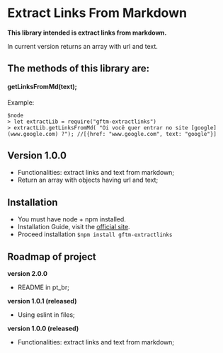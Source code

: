# Extract Links From Markdown
**This library intended is extract links from markdown.**

In current version returns an array with url and text.

## The methods of this library are:
#### **getLinksFromMd(text);**

Example:

```
$node
> let extractLib = require("gftm-extractlinks")
> extractLib.getLinksFromMd( "Oi você quer entrar no site [google](www.google.com) ?"); //[{href: "www.google.com", text: "google"}]
```


## Version 1.0.0
- Functionalities: extract links and text from markdown;
- Return an array with objects having url and text;


## Installation
- You must have node + npm installed.
- Installation Guide, visit the [official site](https://www.npmjs.com/get-npm).
- Proceed installation `$npm install gftm-extractlinks`


## Roadmap of project
**version 2.0.0**
- README in pt_br;

**version 1.0.1 (released)**
- Using eslint in files;

**version 1.0.0 (released)**
- Functionalities:  extract links and text from markdown;
